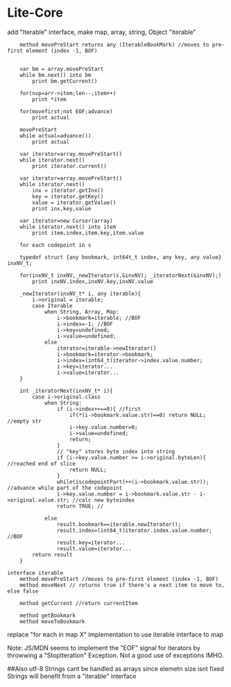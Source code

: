 # Lite-Core

add "Iterable" interface, make map, array, string, Object "iterable"

        method movePreStart returns any (IterableBookMark) //moves to pre-first element (index -1, BOF)


        var bm = array.movePreStart
        while bm.next() into bm
            print bm.getCurrent()

        for(nvp=arr->item;len--;item++)
            print *item

        for(movefirst;not EOF;advance)
            print actual

        movePreStart
        while actual=advance())
            print actual

        var iterator=array.movePreStart()
        while iterator.next()
            print iterator.current()

        var iterator=array.movePreStart()
        while iterator.next()
            inx = iterator.getInx()
            key = iterator.getKey()
            value = iterator.getValue()
            print inx,key,value

        var iterator=new Cursor(array)
        while iterator.next() into item
            print item.index,item.key,item.value

        for each codepoint in s

        typedef struct {any bookmark, int64t_t index, any key, any value} inxNV_t;

        for(inxNV_t inxNV,_newIterator(s,&inxNV); _iteratorNext(&inxNV);)
            print inxNV.index,inxNV.key,inxNV.value

        _newIterator(inxNV_t* i, any iterable){
            i->original = iterable;
            case Iterable
                when String, Array, Map:
                    i->bookmark=iterable; //BOF
                    i->index=-1; //BOF
                    i->key=undefined;
                    i->value=undefined;
                else
                    iterator=iterable->newIterator()
                    i->bookmark=iterator->bookmark;
                    i->index=(int64_t)iterator->index.value.number; 
                    i->key=iterator...
                    i->value=iterator...
        }

        int _iteratorNext(inxNV_t* i){
            case i->original.class
                when String:
                    if (i->index++==0){ //first
                        if(*(i->bookmark.value.str)==0) return NULL; //empty str
                        i->key.value.number=0;
                        i->value=undefined;
                        return;
                    }
                    // "key" stores byte index into string
                    if (i->key.value.number >= i->original.byteLen){ //reached end of slice
                        return NULL;
                    }
                    while(iscodepointPart(++(i->bookmark.value.str)); //advance while part of the codepoint
                    i->key.value.number = i->bookmark.value.str - i->original.value.str; //calc new byteindex
                    return TRUE; //

                else
                    result.bookmark==iterable.newIterator();
                    result.index=(int64_t)iterator.index.value.number; //BOF
                    result.key=iterator...
                    result.value=iterator...
            return result
        }

    interface iterable
        method movePreStart //moves to pre-first element (index -1, BOF)
        method moveNext // returns true if there's a next item to move to, else false

        method getCurrent //return currentItem

        method getBookmark
        method moveToBookmark

replace "for each in map X" implementation to use iterable interface to map

Note: JS/MDN seems to implement the "EOF" signal for iterators by throwwing a "StopIteration" Exception.
Not a good use of exceptions IMHO.

##Also utf-8 Strings cant be handled as arrays since elemetn size isnt fixed
Strings will benefit from a "iterable" interface


